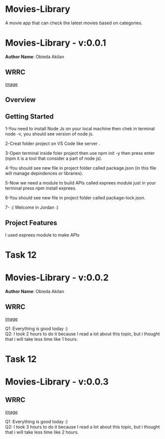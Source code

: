 # Movies-Library
A movie app that can check the latest movies based on categories.


# Movies-Library - v:0.0.1

**Author Name**: Obieda Akilan

## WRRC
[image](./assets/lifeCycle.jpg)

## Overview

## Getting Started
<!-- What are the steps that a user must take in order to build this app on their own machine and get it running? -->
1-You need to install Node Js on your local machine  then chek in terminal node -v, you should see version of node js.

2-Creat folder project on VS Code like server .

3-Open terminal inside foler project then use npm init -y then press enter  (npm it is a tool that consider a part of node js).

4-You should see new file in project folder called package.json (in this file will manage depindences or libraries).

5-Now we need a module to build APIs 
called exprees module   just in your terminal press npm install exprees.

6-You should see new file in project folder called package-lock.json.

7-  :( Welcome in Jordan :) 

## Project Features
<!-- What are the features included in you app -->
I used exprees module to make APIs 


# Task 12

# Movies-Library - v:0.0.2

**Author Name**: Obieda Akilan

## WRRC
[image](./assets/lifeCycle.jpg)

Q1 :Everything is good today :)  \
Q2: I took 2 hours to do it because I read a lot about this topic, but i thought that i will take less time like 1 hours.  



# Task 12

# Movies-Library - v:0.0.3



## WRRC
[image](./assets/lifeCycle2.jpg)

Q1 :Everything is good today :)  \
Q2: I took 3 hours to do it because I read a lot about this topic, but i thought that i will take less time like 2 hours.  